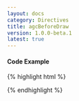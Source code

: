 ```yaml
---
layout: docs
category: Directives
title: agcBeforeDraw
version: 1.0.0-beta.1
latest: true
---
```


#### Code Example
{% highlight html %}
<div google-chart chart="myChartObject" agc-before-draw="drawHandler(chartWrapper)"></div>
{% endhighlight %}
